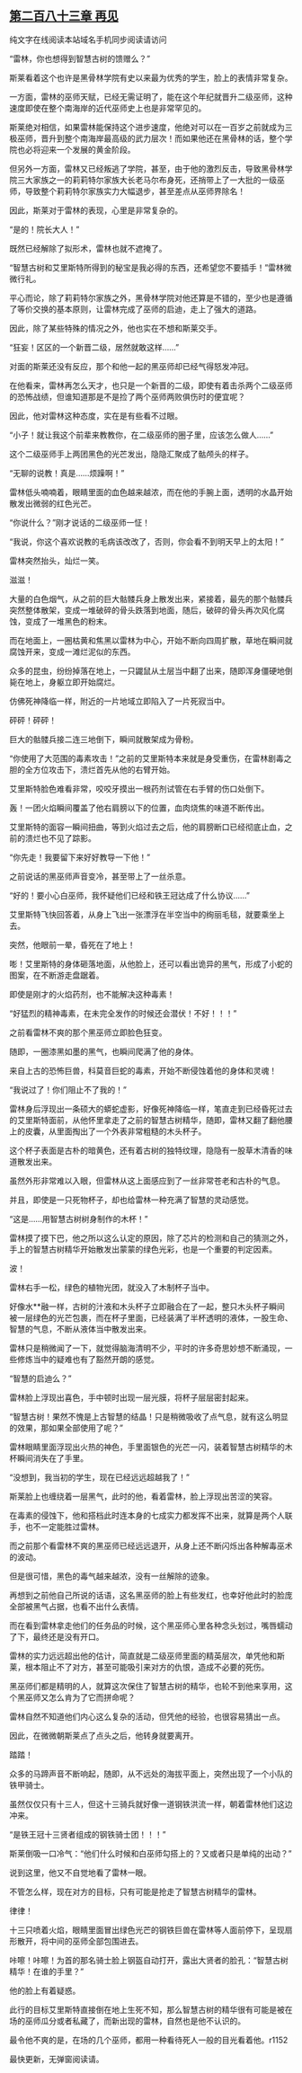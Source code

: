 ## [第二百八十三章 再见](https://www.xxbiquge.com/11_11222/8853846.html)


  纯文字在线阅读本站域名手机同步阅读请访问

  “雷林，你也想得到智慧古树的馈赠么？”

  斯莱看着这个也许是黑骨林学院有史以来最为优秀的学生，脸上的表情非常复杂。

  一方面，雷林的巫师天赋，已经无需证明了，能在这个年纪就晋升二级巫师，这种速度即使在整个南海岸的近代巫师史上也是非常罕见的。

  斯莱绝对相信，如果雷林能保持这个进步速度，他绝对可以在一百岁之前就成为三极巫师，晋升到整个南海岸最高级的武力层次！而如果他还在黑骨林的话，整个学院也必将迎来一个发展的黄金阶段。

  但另外一方面，雷林又已经叛逃了学院，甚至，由于他的激烈反击，导致黑骨林学院三大家族之一的莉莉特尔家族大长老马尔布身死，还捎带上了一大批的一级巫师，导致整个莉莉特尔家族实力大幅退步，甚至差点从巫师界除名！

  因此，斯莱对于雷林的表现，心里是非常复杂的。

  “是的！院长大人！”

  既然已经解除了拟形术，雷林也就不遮掩了。

  “智慧古树和艾里斯特所得到的秘宝是我必得的东西，还希望您不要插手！”雷林微微行礼。

  平心而论，除了莉莉特尔家族之外，黑骨林学院对他还算是不错的，至少也是遵循了等价交换的基本原则，让雷林完成了巫师的启迪，走上了强大的道路。

  因此，除了某些特殊的情况之外，他也实在不想和斯莱交手。

  “狂妄！区区的一个新晋二级，居然就敢这样……”

  对面的斯莱还没有反应，那个和他一起的黑巫师却已经气得怒发冲冠。

  在他看来，雷林再怎么天才，也只是一个新晋的二级，即使有着击杀两个二级巫师的恐怖战绩，但谁知道那是不是捡了两个巫师两败俱伤时的便宜呢？

  因此，他对雷林这种态度，实在是有些看不过眼。

  “小子！就让我这个前辈来教教你，在二级巫师的圈子里，应该怎么做人……”

  这个二级巫师手上两团黑色的光芒发出，隐隐汇聚成了骷颅头的样子。

  “无聊的说教！真是……烦躁啊！”

  雷林低头喃喃着，眼睛里面的血色越来越浓，而在他的手腕上面，透明的水晶开始散发出微弱的红色光芒。

  “你说什么？”刚才说话的二级巫师一怔！

  “我说，你这个喜欢说教的毛病该改改了，否则，你会看不到明天早上的太阳！”

  雷林突然抬头，灿烂一笑。

  滋滋！

  大量的白色烟气，从之前的巨大骷髅兵身上散发出来，紧接着，最先的那个骷髅兵突然整体散架，变成一堆破碎的骨头跌落到地面，随后，破碎的骨头再次风化腐蚀，变成了一堆黑色的粉末。

  而在地面上，一圈枯黄和焦黑以雷林为中心，开始不断向四周扩散，草地在瞬间就腐蚀开来，变成一滩烂泥似的东西。

  众多的昆虫，纷纷掉落在地上，一只鼹鼠从土层当中翻了出来，随即浑身僵硬地倒毙在地上，身躯立即开始腐烂。

  仿佛死神降临一样，附近的一片地域立即陷入了一片死寂当中。

  砰砰！砰砰！

  巨大的骷髅兵接二连三地倒下，瞬间就散架成为骨粉。

  “你使用了大范围的毒素攻击！”之前的艾里斯特本来就是身受重伤，在雷林剧毒之胆的全方位攻击下，溃烂首先从他的右臂开始。

  艾里斯特脸色难看非常，咬咬牙摸出一根药剂试管在右手臂的伤口处倒下。

  轰！一团火焰瞬间覆盖了他右肩膀以下的位置，血肉烧焦的味道不断传出。

  艾里斯特的面容一瞬间扭曲，等到火焰过去之后，他的肩膀断口已经彻底止血，之前的溃烂也不见了踪影。

  “你先走！我要留下来好好教导一下他！”

  之前说话的黑巫师声音变冷，甚至带上了一丝杀意。

  “好的！要小心白巫师，我怀疑他们已经和铁王冠达成了什么协议……”

  艾里斯特飞快回答着，从身上飞出一张漂浮在半空当中的绚丽毛毯，就要乘坐上去。

  突然，他眼前一晕，昏死在了地上！

  嘭！艾里斯特的身体砸落地面，从他脸上，还可以看出诡异的黑气，形成了小蛇的图案，在不断游走盘踞着。

  即使是刚才的火焰药剂，也不能解决这种毒素！

  “好猛烈的精神毒素，在未完全发作的时候还会潜伏！不好！！！”

  之前看雷林不爽的那个黑巫师立即脸色狂变。

  随即，一圈漆黑如墨的黑气，也瞬间爬满了他的身体。

  来自上古的恐怖巨兽，科莫音巨蛇的毒素，开始不断侵蚀着他的身体和灵魂！

  “我说过了！你们阻止不了我的！”

  雷林身后浮现出一条硕大的蟒蛇虚影，好像死神降临一样，笔直走到已经昏死过去的艾里斯特面前，从他怀里拿走了之前的智慧古树精华，随即，雷林又翻了翻他腰上的皮囊，从里面掏出了一个外表非常粗糙的木头杯子。

  这个杯子表面是古朴的暗黄色，还有着古树的独特纹理，隐隐有一股草木清香的味道散发出来。

  虽然外形非常难以入眼，但雷林从这上面感应到了一丝非常苍老和古朴的气息。

  并且，即使是一只死物杯子，却也给雷林一种充满了智慧的灵动感觉。

  “这是……用智慧古树树身制作的木杯！”

  雷林摸了摸下巴，他之所以这么认定的原因，除了芯片的检测和自己的猜测之外，手上的智慧古树精华开始散发出蒙蒙的绿色光彩，也是一个重要的判定因素。

  波！

  雷林右手一松，绿色的植物光团，就没入了木制杯子当中。

  好像水**融一样，古树的汁液和木头杯子立即融合在了一起，整只木头杯子瞬间被一层绿色的光芒包裹，而在杯子里面，已经装满了半杯透明的液体，一股生命、智慧的气息，不断从液体当中散发出来。

  雷林只是稍微闻了一下，就觉得脑海清明不少，平时的许多奇思妙想不断涌现，一些修炼当中的疑难也有了豁然开朗的感觉。

  “智慧的启迪么？”

  雷林脸上浮现出喜色，手中顿时出现一层光膜，将杯子层层密封起来。

  “智慧古树！果然不愧是上古智慧的结晶！只是稍微吸收了点气息，就有这么明显的效果，那如果全部使用了呢？”

  雷林眼睛里面浮现出火热的神色，手里面银色的光芒一闪，装着智慧古树精华的木杯瞬间消失在了手里。

  “没想到，我当初的学生，现在已经远远超越我了！”

  斯莱脸上也缠绕着一层黑气，此时的他，看着雷林，脸上浮现出苦涩的笑容。

  在毒素的侵蚀下，他和搭档此时连本身的七成实力都发挥不出来，就算是两个人联手，也不一定能胜过雷林。

  而之前那个看雷林不爽的黑巫师已经远远退开，从身上还不断闪烁出各种解毒巫术的波动。

  但是很可惜，黑色的毒气越来越浓，没有一丝解除的迹象。

  再想到之前他自己所说的话语，这名黑巫师的脸上有些发红，也幸好他此时的脸庞全部被黑气占据，也看不出什么表情。

  而在看到雷林拿走他们的任务品的时候，这个黑巫师心里各种念头划过，嘴唇蠕动了下，最终还是没有开口。

  雷林的实力远远超出他的估计，简直就是二级巫师里面的精英层次，单凭他和斯莱，根本阻止不了对方，甚至可能吸引来对方的仇恨，造成不必要的死伤。

  黑巫师们都是精明的人，就算这次保住了智慧古树的精华，也轮不到他来享用，这个黑巫师又怎么肯为了它而拼命呢？

  雷林自然不知道他们内心这么复杂的活动，但凭他的经验，也很容易猜出一点。

  因此，在微微朝斯莱点了点头之后，他转身就要离开。

  踏踏！

  众多的马蹄声音不断响起，随即，从不远处的海拔平面上，突然出现了一个小队的铁甲骑士。

  虽然仅仅只有十三人，但这十三骑兵就好像一道钢铁洪流一样，朝着雷林他们这边冲来。

  “是铁王冠十三贤者组成的钢铁骑士团！！！”

  斯莱倒吸一口冷气：“他们什么时候和白巫师勾搭上的？又或者只是单纯的出动？”

  说到这里，他又不自觉地看了雷林一眼。

  不管怎么样，现在对方的目标，只有可能是抢走了智慧古树精华的雷林。

  律律！

  十三只喷着火焰，眼睛里面冒出绿色光芒的钢铁巨兽在雷林等人面前停下，呈现扇形散开，将中间的巫师全部包围进去。

  咔嚓！咔嚓！为首的那名骑士脸上钢盔自动打开，露出大贤者的脸孔：“智慧古树精华！在谁的手里？”

  他的脸上有着疑惑。

  此行的目标艾里斯特直接倒在地上生死不知，那么智慧古树的精华很有可能是被在场的巫师瓜分或者私藏了，而新出现的雷林，自然也是他不认识的。

  最令他不爽的是，在场的几个巫师，都用一种看待死人一般的目光看着他。r1152

  最快更新，无弹窗阅读请。
